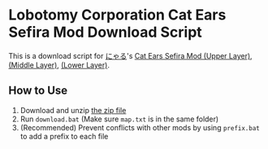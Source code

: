 # Lobotomy Corporation Cat Ears Sefira Mod Download Script

This is a download script for [にゃる](https://www.pixiv.net/users/632978)'s
[Cat Ears Sefira Mod (Upper Layer)](https://www.pixiv.net/artworks/69098503),
[(Middle Layer)](https://www.pixiv.net/artworks/69126259),
[(Lower Layer)](https://www.pixiv.net/artworks/69127854).

## How to Use
1. Download and unzip [the zip file](https://github.com/kairi003/lobotomy_corp_cat_sephirah_dl/archive/refs/heads/master.zip)
1. Run `download.bat` (Make sure `map.txt` is in the same folder)
1. (Recommended) Prevent conflicts with other mods by using `prefix.bat` to add a prefix to each file
